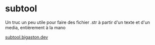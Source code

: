 # subtool
Un truc un peu utile pour faire des fichier .str à partir d'un texte et d'un media, entièrement à la mano

[subtool.bigaston.dev](https://subtool.bigaston.dev)